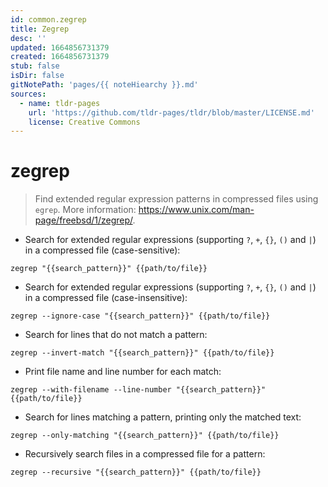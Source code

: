 ```yaml
---
id: common.zegrep
title: Zegrep
desc: ''
updated: 1664856731379
created: 1664856731379
stub: false
isDir: false
gitNotePath: 'pages/{{ noteHiearchy }}.md'
sources:
  - name: tldr-pages
    url: 'https://github.com/tldr-pages/tldr/blob/master/LICENSE.md'
    license: Creative Commons
---
```

# zegrep

> Find extended regular expression patterns in compressed files using `egrep`.
> More information: <https://www.unix.com/man-page/freebsd/1/zegrep/>.

- Search for extended regular expressions (supporting `?`, `+`, `{}`, `()` and `|`) in a compressed file (case-sensitive):

`zegrep "{{search_pattern}}" {{path/to/file}}`

- Search for extended regular expressions (supporting `?`, `+`, `{}`, `()` and `|`) in a compressed file (case-insensitive):

`zegrep --ignore-case "{{search_pattern}}" {{path/to/file}}`

- Search for lines that do not match a pattern:

`zegrep --invert-match "{{search_pattern}}" {{path/to/file}}`

- Print file name and line number for each match:

`zegrep --with-filename --line-number "{{search_pattern}}" {{path/to/file}}`

- Search for lines matching a pattern, printing only the matched text:

`zegrep --only-matching "{{search_pattern}}" {{path/to/file}}`

- Recursively search files in a compressed file for a pattern:

`zegrep --recursive "{{search_pattern}}" {{path/to/file}}`

